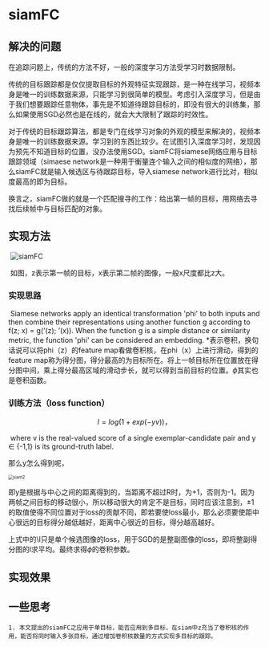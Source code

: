 # siamFC

## 解决的问题

​	在追踪问题上，传统的方法不好，一般的深度学习方法受学习时数据限制。

​	传统的目标跟踪都是仅仅提取目标的外观特征实现跟踪，是一种在线学习，视频本身是唯一的训练数据来源，只能学习到很简单的模型。考虑引入深度学习，但是由于我们想要跟踪任意物体，事先是不知道待跟踪目标的，即没有很大的训练集，那么如果使用SGD必然也是在线的，就会大大限制了跟踪的时效性。

​    对于传统的目标跟踪算法，都是专门在线学习对象的外观的模型来解决的，视频本身是唯一的训练数据来源。学习到的东西比较少。在试图引入深度学习时，发现因为预先不知道目标的位置，没办法使用SGD。siamFC将siamese网络应用与目标跟踪领域（simaese network是一种用于衡量连个输入之间的相似度的网络），那么siamFC就是输入候选区与待跟踪目标，导入siamese network进行比对，相似度最高的即为目标。

​	换言之，siamFC做的就是一个匹配搜寻的工作：给出第一帧的目标，用网络去寻找后续帧中与目标匹配的对象。

## 实现方法

​	![siamFC](/home/lei/Desktop/siamFC.png)

​	如图，z表示第一帧的目标，x表示第二帧的图像，一般x尺度都比z大。

### 实现思路

​	 Siamese networks apply an identical transformation 'phi' to both inputs and then combine their representations using another function g according to f(z; x) = g(’(z); ’(x)). When the function g is a simple distance or similarity metric, the function 'phi' can be considered an embedding. *表示卷积，换句话说可以将phi（z）的feature map看做卷积核，在phi（x）上进行滑动，得到的feature map称为得分图，得分最高的为目标所在。将上一帧目标所在位置放在得分图中间，乘上得分最高区域的滑动步长，就可以得到当前目标的位置。$\phi$其实也是卷积函数。

### 训练方法（loss function）	

$$
l = log(1+exp(-yv))，
$$

​		where v is the real-valued score of a single exemplar-candidate pair and y $\in$ \{-1,1\}  is its ground-truth label.

那么y怎么得到呢，

<img src="/home/lei/Desktop/siam2.png" alt="siam2" style="zoom:60%;" />

即y是根据与中心之间的距离得到的，当距离不超过R时，为+1，否则为-1。因为两帧之间目标的移动很小，所以移动很大的肯定不是目标，同时应该注意到，±1的取值使得不同位置对于loss的贡献不同，即若要使loss最小，那么必须要使距中心很远的目标得分越低越好，距离中心很近的目标，得分越高越好。

上式中的\l只是单个候选图像的loss，用于SGD的是整副图像的loss，即将整副得分图的l求平均。最终求得$\phi$的卷积参数。

## 实现效果

## 一些思考

	1. 本文提出的siamFC之应用于单目标，能否应用到多目标，在siam中z充当了卷积核的作用，能否将同时输入多张目标，通过增加卷积核数量的方式实现多目标的跟踪。